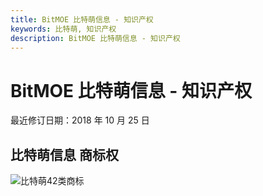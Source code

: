```yaml
---
title: BitMOE 比特萌信息 - 知识产权
keywords: 比特萌, 知识产权
description: BitMOE 比特萌信息 - 知识产权
---
```


# BitMOE 比特萌信息 - 知识产权

最近修订日期：2018 年 10 月 25 日

## 比特萌信息 商标权

![比特萌42类商标](/images/ip/比特萌商标.png)
